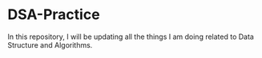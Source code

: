 # DSA-Practice
In this repository, I will be updating all the things I am doing related to Data Structure and Algorithms.
